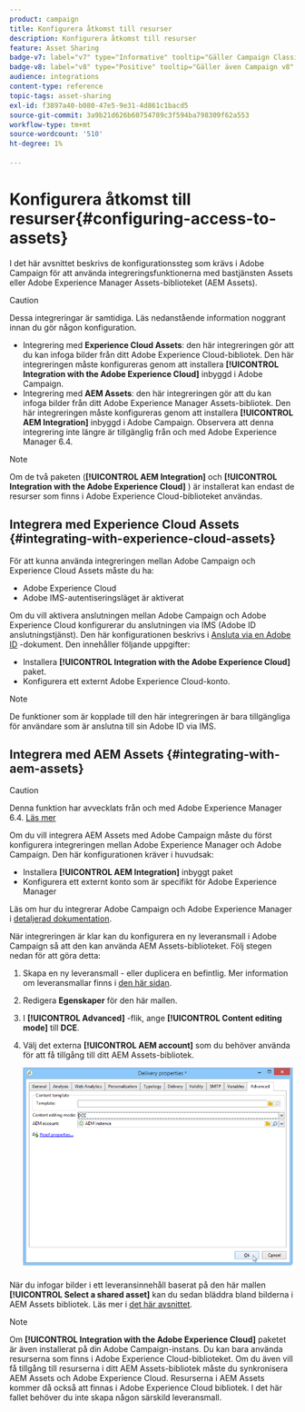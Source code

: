 ```yaml
---
product: campaign
title: Konfigurera åtkomst till resurser
description: Konfigurera åtkomst till resurser
feature: Asset Sharing
badge-v7: label="v7" type="Informative" tooltip="Gäller Campaign Classic v7"
badge-v8: label="v8" type="Positive" tooltip="Gäller även Campaign v8"
audience: integrations
content-type: reference
topic-tags: asset-sharing
exl-id: f3897a40-b080-47e5-9e31-4d861c1bacd5
source-git-commit: 3a9b21d626b60754789c3f594ba798309f62a553
workflow-type: tm+mt
source-wordcount: '510'
ht-degree: 1%

---
```


# Konfigurera åtkomst till resurser{#configuring-access-to-assets}



I det här avsnittet beskrivs de konfigurationssteg som krävs i Adobe Campaign för att använda integreringsfunktionerna med bastjänsten Assets eller Adobe Experience Manager Assets-biblioteket (AEM Assets).

>[!CAUTION]
>
>Dessa integreringar är samtidiga. Läs nedanstående information noggrant innan du gör någon konfiguration.

* Integrering med **Experience Cloud Assets**: den här integreringen gör att du kan infoga bilder från ditt Adobe Experience Cloud-bibliotek. Den här integreringen måste konfigureras genom att installera **[!UICONTROL Integration with the Adobe Experience Cloud]** inbyggd i Adobe Campaign.
* Integrering med **AEM Assets**: den här integreringen gör att du kan infoga bilder från ditt Adobe Experience Manager Assets-bibliotek. Den här integreringen måste konfigureras genom att installera **[!UICONTROL AEM Integration]** inbyggd i Adobe Campaign. Observera att denna integrering inte längre är tillgänglig från och med Adobe Experience Manager 6.4.

>[!NOTE]
>
>Om de två paketen (**[!UICONTROL AEM Integration]** och **[!UICONTROL Integration with the Adobe Experience Cloud]** ) är installerat kan endast de resurser som finns i Adobe Experience Cloud-biblioteket användas.

## Integrera med Experience Cloud Assets {#integrating-with-experience-cloud-assets}

För att kunna använda integreringen mellan Adobe Campaign och Experience Cloud Assets måste du ha:

* Adobe Experience Cloud
* Adobe IMS-autentiseringsläget är aktiverat

Om du vill aktivera anslutningen mellan Adobe Campaign och Adobe Experience Cloud konfigurerar du anslutningen via IMS (Adobe ID anslutningstjänst). Den här konfigurationen beskrivs i [Ansluta via en Adobe ID](../../integrations/using/about-adobe-id.md) -dokument. Den innehåller följande uppgifter:

* Installera **[!UICONTROL Integration with the Adobe Experience Cloud]** paket.
* Konfigurera ett externt Adobe Experience Cloud-konto.

>[!NOTE]
>
>De funktioner som är kopplade till den här integreringen är bara tillgängliga för användare som är anslutna till sin Adobe ID via IMS.

## Integrera med AEM Assets {#integrating-with-aem-assets}


>[!CAUTION]
>
>Denna funktion har avvecklats från och med Adobe Experience Manager 6.4. [Läs mer](https://experienceleague.adobe.com/docs/experience-manager-64/release-notes/deprecated-removed-features.html#removed-features)

Om du vill integrera AEM Assets med Adobe Campaign måste du först konfigurera integreringen mellan Adobe Experience Manager och Adobe Campaign. Den här konfigurationen kräver i huvudsak:

* Installera **[!UICONTROL AEM Integration]** inbyggt paket
* Konfigurera ett externt konto som är specifikt för Adobe Experience Manager

Läs om hur du integrerar Adobe Campaign och Adobe Experience Manager i [detaljerad dokumentation](../../integrations/using/about-adobe-experience-manager.md).

När integreringen är klar kan du konfigurera en ny leveransmall i Adobe Campaign så att den kan använda AEM Assets-biblioteket. Följ stegen nedan för att göra detta:

1. Skapa en ny leveransmall - eller duplicera en befintlig. Mer information om leveransmallar finns i [den här sidan](../../delivery/using/about-templates.md).
1. Redigera **Egenskaper** för den här mallen.
1. I **[!UICONTROL Advanced]** -flik, ange **[!UICONTROL Content editing mode]** till **DCE**.
1. Välj det externa **[!UICONTROL AEM account]** som du behöver använda för att få tillgång till ditt AEM Assets-bibliotek.

   ![](assets/dam_aem_assets1.png)

När du infogar bilder i ett leveransinnehåll baserat på den här mallen **[!UICONTROL Select a shared asset]** kan du sedan bläddra bland bilderna i AEM Assets bibliotek. Läs mer i [det här avsnittet](../../integrations/using/inserting-a-shared-asset.md).

>[!NOTE]
>
>Om **[!UICONTROL Integration with the Adobe Experience Cloud]** paketet är även installerat på din Adobe Campaign-instans. Du kan bara använda resurserna som finns i Adobe Experience Cloud-biblioteket. Om du även vill få tillgång till resurserna i ditt AEM Assets-bibliotek måste du synkronisera AEM Assets och Adobe Experience Cloud. Resurserna i AEM Assets kommer då också att finnas i Adobe Experience Cloud bibliotek. I det här fallet behöver du inte skapa någon särskild leveransmall.

